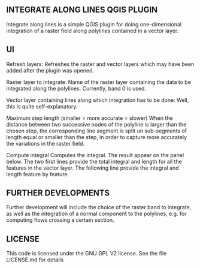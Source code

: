 INTEGRATE ALONG LINES QGIS PLUGIN
---------------------------------

Integrate along lines is a simple QGIS plugin for doing one-dimensional integration of a raster field along polylines contained in a vector layer.

UI
--
Refresh layers: 
Refreshes the raster and vector layers which may have been added after the plugin was opened.

Raster layer to integrate: 
Name of the raster layer containing the data to be integrated along the polylines. Currently, band 0 is used.

Vector layer containing lines along which integration has to be done:
Well, this is quite self-explanatory.

Maximum step length (smaller = more accurate = slower)
When the distance between two successive nodes of the polyline is larger than the chosen step, the corresponding line segment is split un sub-segments of length equal or smaller than the step, in order to capture more accurately the variations in the raster field.

Compute integral
Computes the integral. The result appear on the panel below. The two first lines provide the total integral and length for all the features in the vector layer. The following line provide the integral and length feature by feature.

FURTHER DEVELOPMENTS
--------------------
Further development will include the choice of the raster band to integrate, as well as the integration of a normal component to the polylines, e.g. for computing flows crossing a certain section.


LICENSE
-------
This code is licensed under the GNU GPL V2 license. See the file LICENSE.md for details
